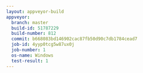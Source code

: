 ```yaml
---
layout: appveyor-build
appveyor:
  branch: master
  build-id: 51787229
  build-number: 812
  commit: b668083bd146902cac87fb50d90c7db1784cead7
  job-id: 4yyp0tcg5w87ux0j
  job-number: 1
  os-name: Windows
  test-result: 1
---
```


